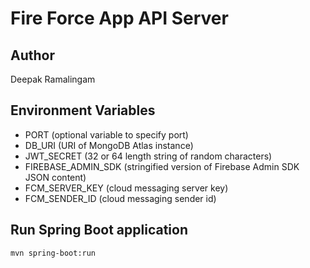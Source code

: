 # Fire Force App API Server

## Author
Deepak Ramalingam

## Environment Variables
- PORT (optional variable to specify port)
- DB_URI (URI of MongoDB Atlas instance)
- JWT_SECRET (32 or 64 length string of random characters)
- FIREBASE_ADMIN_SDK (stringified version of Firebase Admin SDK JSON content)
- FCM_SERVER_KEY (cloud messaging server key)
- FCM_SENDER_ID (cloud messaging sender id)

## Run Spring Boot application
```
mvn spring-boot:run
```
